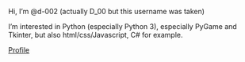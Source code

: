 Hi, I’m @d-002 (actually D_00 but this username was taken)

I’m interested in Python (especially Python 3), especially PyGame and Tkinter, but also html/css/Javascript, C# for example.

[Profile](https://github.com/d-002)

